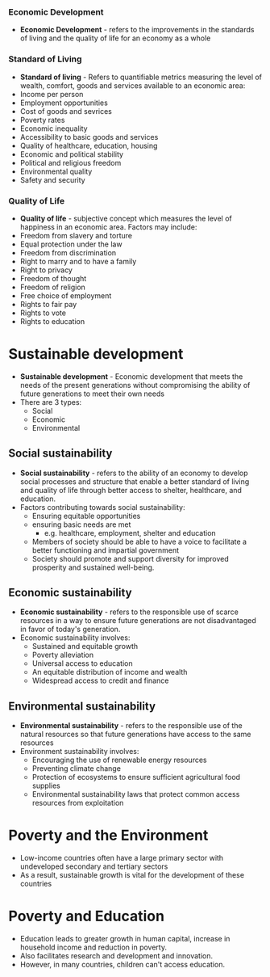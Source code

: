 ### Economic Development
- **Economic Development** - refers to the improvements in the standards of living and the quality of life for an economy as a whole
### Standard of Living
- **Standard of living** - Refers to quantifiable metrics measuring the level of wealth, comfort, goods and services available to an economic area:
- Income per person
- Employment opportunities
- Cost of goods and sevrices
- Poverty rates
- Economic inequality
- Accessibility to basic goods and services
- Quality of healthcare, education, housing 
- Economic and political stability 
- Political and religious freedom
- Environmental quality 
- Safety and security
### Quality of Life
- **Quality of life** - subjective concept which measures the level of happiness in an economic area. 
Factors may include:
- Freedom from slavery and torture
- Equal protection under the law
- Freedom from discrimination
- Right to marry and to have a family
- Right to privacy
- Freedom of thought
- Freedom of religion 
- Free choice of employment
- Rights to fair pay
- Rights to vote
- Rights to education
# Sustainable development
- **Sustainable development** - Economic development that meets the needs of the present generations without compromising the ability of future generations to meet their own needs
- There are 3 types:
	- Social
	- Economic
	- Environmental
## Social sustainability
- **Social sustainability** - refers to the ability of an economy to develop social processes and structure that enable a better standard of living and quality of life through better access to shelter, healthcare, and education.
- Factors contributing towards social sustainability:
	- Ensuring equitable opportunities
	- ensuring basic needs are met 
		- e.g. healthcare, employment, shelter and education
	- Members of society should be able to have a voice to facilitate a better functioning and impartial government
	- Society should promote and support diversity for improved prosperity and sustained well-being. 
## Economic sustainability
- **Economic sustainability** - refers to the responsible use of scarce resources in a way to ensure future generations are not disadvantaged in favor of today's generation. 
- Economic sustainability involves:
	- Sustained and equitable growth
	- Poverty alleviation 
	- Universal access to education
	- An equitable distribution of income and wealth
	- Widespread access to credit and finance
## Environmental sustainability
- **Environmental sustainability** - refers to the responsible use of the natural resources so that future generations have access to the same resources
- Environment sustainability involves:
	- Encouraging the use of renewable energy resources
	- Preventing climate change
	- Protection of ecosystems to ensure sufficient agricultural food supplies
	- Environmental sustainability laws that protect common access resources from exploitation
# Poverty and the Environment
- Low-income countries often have a large primary sector with undeveloped secondary and tertiary sectors
- As a result, sustainable growth is vital for the development of these countries 
# Poverty and Education
- Education leads to greater growth in human capital, increase in household income and reduction in poverty.
- Also facilitates research and development and innovation. 
- However, in many countries, children can't access education. 
